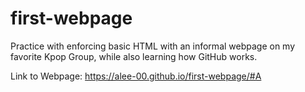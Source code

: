 # first-webpage
Practice with enforcing basic HTML with an informal webpage on my favorite Kpop Group, while also learning how GitHub works.

Link to Webpage: https://alee-00.github.io/first-webpage/#A
